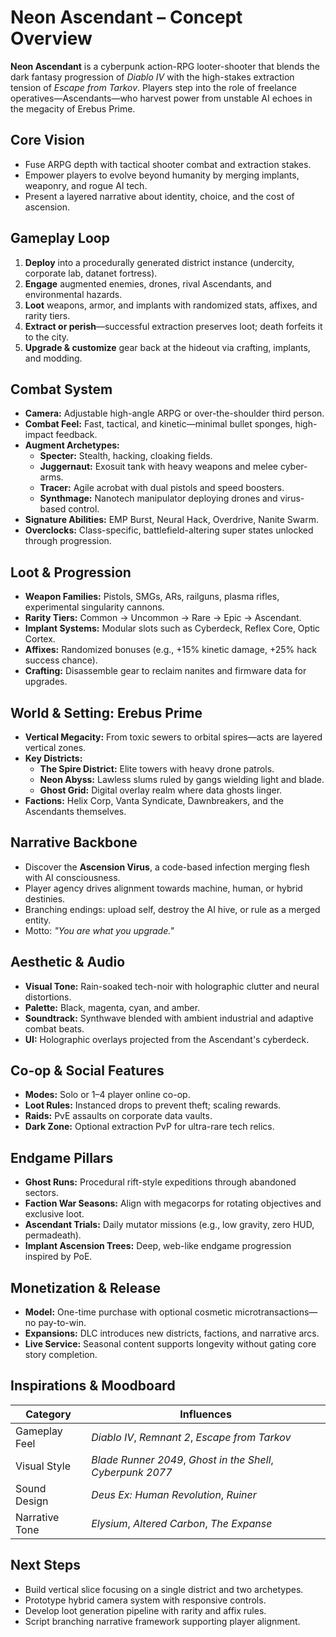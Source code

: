 # Neon Ascendant – Concept Overview

**Neon Ascendant** is a cyberpunk action-RPG looter-shooter that blends the dark fantasy progression of *Diablo IV* with the high-stakes extraction tension of *Escape from Tarkov*. Players step into the role of freelance operatives—Ascendants—who harvest power from unstable AI echoes in the megacity of Erebus Prime.

## Core Vision
- Fuse ARPG depth with tactical shooter combat and extraction stakes.
- Empower players to evolve beyond humanity by merging implants, weaponry, and rogue AI tech.
- Present a layered narrative about identity, choice, and the cost of ascension.

## Gameplay Loop
1. **Deploy** into a procedurally generated district instance (undercity, corporate lab, datanet fortress).
2. **Engage** augmented enemies, drones, rival Ascendants, and environmental hazards.
3. **Loot** weapons, armor, and implants with randomized stats, affixes, and rarity tiers.
4. **Extract or perish**—successful extraction preserves loot; death forfeits it to the city.
5. **Upgrade & customize** gear back at the hideout via crafting, implants, and modding.

## Combat System
- **Camera:** Adjustable high-angle ARPG or over-the-shoulder third person.
- **Combat Feel:** Fast, tactical, and kinetic—minimal bullet sponges, high-impact feedback.
- **Augment Archetypes:**
  - **Specter:** Stealth, hacking, cloaking fields.
  - **Juggernaut:** Exosuit tank with heavy weapons and melee cyber-arms.
  - **Tracer:** Agile acrobat with dual pistols and speed boosters.
  - **Synthmage:** Nanotech manipulator deploying drones and virus-based control.
- **Signature Abilities:** EMP Burst, Neural Hack, Overdrive, Nanite Swarm.
- **Overclocks:** Class-specific, battlefield-altering super states unlocked through progression.

## Loot & Progression
- **Weapon Families:** Pistols, SMGs, ARs, railguns, plasma rifles, experimental singularity cannons.
- **Rarity Tiers:** Common → Uncommon → Rare → Epic → Ascendant.
- **Implant Systems:** Modular slots such as Cyberdeck, Reflex Core, Optic Cortex.
- **Affixes:** Randomized bonuses (e.g., +15% kinetic damage, +25% hack success chance).
- **Crafting:** Disassemble gear to reclaim nanites and firmware data for upgrades.

## World & Setting: Erebus Prime
- **Vertical Megacity:** From toxic sewers to orbital spires—acts are layered vertical zones.
- **Key Districts:**
  - **The Spire District:** Elite towers with heavy drone patrols.
  - **Neon Abyss:** Lawless slums ruled by gangs wielding light and blade.
  - **Ghost Grid:** Digital overlay realm where data ghosts linger.
- **Factions:** Helix Corp, Vanta Syndicate, Dawnbreakers, and the Ascendants themselves.

## Narrative Backbone
- Discover the **Ascension Virus**, a code-based infection merging flesh with AI consciousness.
- Player agency drives alignment towards machine, human, or hybrid destinies.
- Branching endings: upload self, destroy the AI hive, or rule as a merged entity.
- Motto: *"You are what you upgrade."*

## Aesthetic & Audio
- **Visual Tone:** Rain-soaked tech-noir with holographic clutter and neural distortions.
- **Palette:** Black, magenta, cyan, and amber.
- **Soundtrack:** Synthwave blended with ambient industrial and adaptive combat beats.
- **UI:** Holographic overlays projected from the Ascendant's cyberdeck.

## Co-op & Social Features
- **Modes:** Solo or 1–4 player online co-op.
- **Loot Rules:** Instanced drops to prevent theft; scaling rewards.
- **Raids:** PvE assaults on corporate data vaults.
- **Dark Zone:** Optional extraction PvP for ultra-rare tech relics.

## Endgame Pillars
- **Ghost Runs:** Procedural rift-style expeditions through abandoned sectors.
- **Faction War Seasons:** Align with megacorps for rotating objectives and exclusive loot.
- **Ascendant Trials:** Daily mutator missions (e.g., low gravity, zero HUD, permadeath).
- **Implant Ascension Trees:** Deep, web-like endgame progression inspired by PoE.

## Monetization & Release
- **Model:** One-time purchase with optional cosmetic microtransactions—no pay-to-win.
- **Expansions:** DLC introduces new districts, factions, and narrative arcs.
- **Live Service:** Seasonal content supports longevity without gating core story completion.

## Inspirations & Moodboard
| Category        | Influences                                |
|-----------------|--------------------------------------------|
| Gameplay Feel   | *Diablo IV*, *Remnant 2*, *Escape from Tarkov* |
| Visual Style    | *Blade Runner 2049*, *Ghost in the Shell*, *Cyberpunk 2077* |
| Sound Design    | *Deus Ex: Human Revolution*, *Ruiner*     |
| Narrative Tone  | *Elysium*, *Altered Carbon*, *The Expanse* |

## Next Steps
- Build vertical slice focusing on a single district and two archetypes.
- Prototype hybrid camera system with responsive controls.
- Develop loot generation pipeline with rarity and affix rules.
- Script branching narrative framework supporting player alignment.

